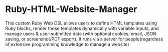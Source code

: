 # Ruby-HTML-Website-Manager
This custom Ruby Web DSL allows users to define HTML templates using Ruby blocks, render those templates dynamically with variable inputs, and manage users &amp; user-submitted data (with optional cookies, email, JSON saving, or screenshot/PDF export). It runs via a server for people(regardless of extensive programming knowledge to manage a website)
